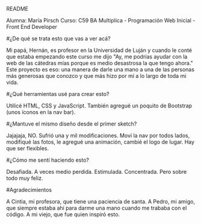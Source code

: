 README

Alumna: María Pirsch
Curso: C59 BA Multiplica - Programación Web Inicial - Front End Developer

#¿De qué se trata esto que vas a ver acá?

Mi papá, Hernán, es profesor en la Universidad de Luján y cuando le conté que estaba empezando este curso me dijo "Ay, me podrías ayudar con la web de las cátedras mías porque es medio desastrosa la que tengo ahora."
Este proyecto es eso: una manera de darle una mano a una de las personas más generosas que conozco y que más hizo por mí a lo largo de toda mi vida.

#¿Qué herramientas usé para crear esto?

Utilicé HTML, CSS y JavaScript.
También agregué un poquito de Bootstrap (unos íconos en la nav bar).

#¿Mantuve el mismo diseño desde el primer sketch?

Jajajaja, NO. Sufrió una y mil modificaciones. Moví la nav por todos lados, modifiqué las fotos, le agregué una animación, cambié el logo de lugar. Hay que ser flexibles.

#¿Cómo me sentí haciendo esto?

Desafiada.
A veces medio perdida.
Estimulada.
Concentrada.
Pero sobre todo muy feliz.

#Agradecimientos

A Cintia, mi profesora, que tiene una paciencia de santa.
A Pedro, mi amigo, que siempre estaba ahí para darme una mano cuando me trababa con el código.
A mi viejo, que fue quien inspiró esto.


